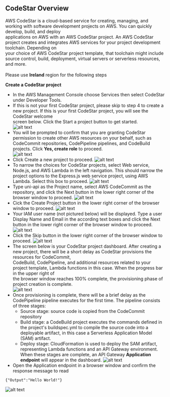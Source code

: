 ## CodeStar Overview

AWS CodeStar is a cloud-based service for creating, managing, and working with software development projects on AWS. You can quickly develop, build, and deploy<br/> applications on AWS with an AWS CodeStar project. An AWS CodeStar project creates and integrates AWS services for your project development toolchain. Depending on<br/> your choice of AWS CodeStar project template, that toolchain might include source control, build, deployment, virtual servers or serverless resources, and more.<br/>
<br/>
Please use **Ireland** region for the following steps

**Create a CodeStar project**

- In the AWS Management Console choose Services then select CodeStar under Developer Tools.
- If this is not your first CodeStar project, please skip to step 4 to create a new project. If this is your first CodeStar project, you will see the CodeStar welcome<br/> screen below. Click the Start a project button to get started.<br/>
![alt text](https://github.com/germanilia/AWS-MicroServices-Lmabda/blob/master/workshops/Module-04---Lambda%20CI-CD/images/codestar/codestar-1.png?raw=true)<br/>
- You will be prompted to confirm that you are granting CodeStar permission to create other AWS resources on your behalf, such as CodeCommit repositories, CodePipeline pipelines, and CodeBuild projects. Click **Yes, create role** to proceed.<br/>
![alt text](https://github.com/germanilia/AWS-MicroServices-Lmabda/blob/master/workshops/Module-04---Lambda%20CI-CD/images/codestar/codestar-2.png?raw=true)<br/>
- Click Create a new project to proceed.
![alt text](https://github.com/germanilia/AWS-MicroServices-Lmabda/blob/master/workshops/Module-04---Lambda%20CI-CD/images/codestar/codestar-3.png?raw=true)<br/>
- To narrow the choices for CodeStar projects, select Web service, Node.js, and AWS Lambda in the left navigation. This should narrow the project options to the Express.js web service project, using AWS Lambda. Select this box to proceed.
![alt text](https://github.com/germanilia/AWS-MicroServices-Lmabda/blob/master/workshops/Module-04---Lambda%20CI-CD/images/codestar/codestar-4.png?raw=true)<br/>
- Type uni-api as the Project name, select AWS CodeCommit as the repository, and click the Next button in the lower right corner of the browser window to proceed.
![alt text](https://github.com/germanilia/AWS-MicroServices-Lmabda/blob/master/workshops/Module-04---Lambda%20CI-CD/images/codestar/codestar-5.png?raw=true)<br/>
- Cick the Create Project button in the lower right corner of the browser window to proceed.
![alt text](https://github.com/germanilia/AWS-MicroServices-Lmabda/blob/master/workshops/Module-04---Lambda%20CI-CD/images/codestar/codestar-5b.png?raw=true)<br/>
- Your IAM user name (not pictured below) will be displayed. Type a user Display Name and Email in the according text boxes and click the Next button in the lower right corner of the browser window to proceed.
![alt text](https://github.com/germanilia/AWS-MicroServices-Lmabda/blob/master/workshops/Module-04---Lambda%20CI-CD/images/codestar/codestar-6.png?raw=true)<br/>
- Click the Skip button in the lower right corner of the browser window to proceed.
![alt text](https://github.com/germanilia/AWS-MicroServices-Lmabda/blob/master/workshops/Module-04---Lambda%20CI-CD/images/codestar/codestar-7.png?raw=true)<br/>
- The screen below is your CodeStar project dashboard. After creating a new project, there will be a short delay as CodeStar provisions the resources for CodeCommit,<br/> CodeBuild, CodePipeline, and additional resources related to your project template, Lambda functions in this case. When the progress bar in the upper right of<br/> the browser window reaches 100% complete, the provisioning phase of project creation is complete.<br/>
![alt text](https://github.com/germanilia/AWS-MicroServices-Lmabda/blob/master/workshops/Module-04---Lambda%20CI-CD/images/codestar/codestar-8.png?raw=true)<br/>
- Once provisioning is complete, there will be a brief delay as the CodePipeline pipeline executes for the first time. The pipeline consists of three stages:<br/>
  - Source stage: source code is copied from the CodeCommit repository
  - Build stage: a CodeBuild project executes the commands defined in the project's buildspec.yml to compile the source code into a deployable artifact, in this case a Serverless Application Model (SAM) artifact.
  - Deploy stage: CloudFormation is used to deploy the SAM artifact, representing Lambda functions and an API Gateway environment.<br/>
When these stages are complete, an API Gateway **Application endpoint** will appear in the dashboard.
![alt text](https://github.com/germanilia/AWS-MicroServices-Lmabda/blob/master/workshops/Module-04---Lambda%20CI-CD/images/codestar/codestar-9.png?raw=true)<br/>
- Open the Application endpoint in a browser window and confirm the response message to read
```
{"Output":"Hello World!"}
```
![alt text](https://github.com/germanilia/AWS-MicroServices-Lmabda/blob/master/workshops/Module-04---Lambda%20CI-CD/images/codestar/codestar-10.png?raw=true)<br/>